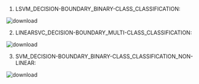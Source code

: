 1. LSVM_DECISION-BOUNDARY_BINARY-CLASS_CLASSIFICATION:

![download](https://user-images.githubusercontent.com/61268484/84975412-3e0d1980-b0b0-11ea-9069-ae11cbeb00de.png)

2. LINEARSVC_DECISION-BOUNDARY_MULTI-CLASS_CLASSIFICATION:

![download](https://user-images.githubusercontent.com/61268484/85122480-937d1f80-b1b1-11ea-853d-a7dc5c50b835.png)

3. SVM_DECISION-BOUNDARY_BINARY-CLASS_CLASSIFICATION_NON-LINEAR:

![download](https://user-images.githubusercontent.com/61268484/85124242-86adfb00-b1b4-11ea-9e18-57531a65658e.png)


